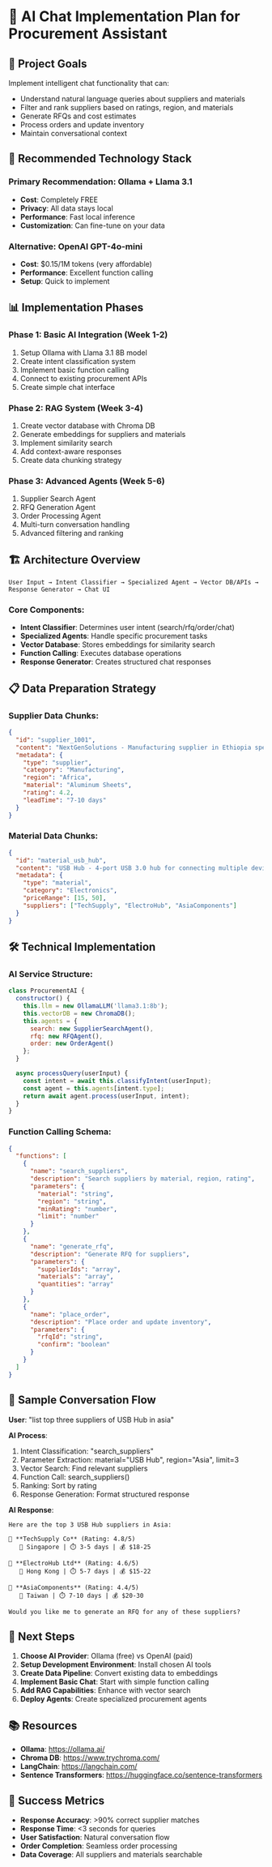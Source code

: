 # 🤖 AI Chat Implementation Plan for Procurement Assistant

## 🎯 Project Goals
Implement intelligent chat functionality that can:
- Understand natural language queries about suppliers and materials
- Filter and rank suppliers based on ratings, region, and materials
- Generate RFQs and cost estimates
- Process orders and update inventory
- Maintain conversational context

## 🚀 Recommended Technology Stack

### **Primary Recommendation: Ollama + Llama 3.1**
- **Cost**: Completely FREE
- **Privacy**: All data stays local
- **Performance**: Fast local inference
- **Customization**: Can fine-tune on your data

### **Alternative: OpenAI GPT-4o-mini**
- **Cost**: $0.15/1M tokens (very affordable)
- **Performance**: Excellent function calling
- **Setup**: Quick to implement

## 📊 Implementation Phases

### **Phase 1: Basic AI Integration (Week 1-2)**
1. Setup Ollama with Llama 3.1 8B model
2. Create intent classification system
3. Implement basic function calling
4. Connect to existing procurement APIs
5. Create simple chat interface

### **Phase 2: RAG System (Week 3-4)**
1. Create vector database with Chroma DB
2. Generate embeddings for suppliers and materials
3. Implement similarity search
4. Add context-aware responses
5. Create data chunking strategy

### **Phase 3: Advanced Agents (Week 5-6)**
1. Supplier Search Agent
2. RFQ Generation Agent  
3. Order Processing Agent
4. Multi-turn conversation handling
5. Advanced filtering and ranking

## 🏗️ Architecture Overview

```
User Input → Intent Classifier → Specialized Agent → Vector DB/APIs → Response Generator → Chat UI
```

### **Core Components:**
- **Intent Classifier**: Determines user intent (search/rfq/order/chat)
- **Specialized Agents**: Handle specific procurement tasks
- **Vector Database**: Stores embeddings for similarity search
- **Function Calling**: Executes database operations
- **Response Generator**: Creates structured chat responses

## 📋 Data Preparation Strategy

### **Supplier Data Chunks:**
```json
{
  "id": "supplier_1001",
  "content": "NextGenSolutions - Manufacturing supplier in Ethiopia specializing in Aluminum Sheets. Rating: 4.2/5, Lead time: 7-10 days",
  "metadata": {
    "type": "supplier",
    "category": "Manufacturing", 
    "region": "Africa",
    "material": "Aluminum Sheets",
    "rating": 4.2,
    "leadTime": "7-10 days"
  }
}
```

### **Material Data Chunks:**
```json
{
  "id": "material_usb_hub",
  "content": "USB Hub - 4-port USB 3.0 hub for connecting multiple devices. Available from Electronics suppliers globally. Price range: $15-50",
  "metadata": {
    "type": "material",
    "category": "Electronics",
    "priceRange": [15, 50],
    "suppliers": ["TechSupply", "ElectroHub", "AsiaComponents"]
  }
}
```

## 🛠️ Technical Implementation

### **AI Service Structure:**
```javascript
class ProcurementAI {
  constructor() {
    this.llm = new OllamaLLM('llama3.1:8b');
    this.vectorDB = new ChromaDB();
    this.agents = {
      search: new SupplierSearchAgent(),
      rfq: new RFQAgent(), 
      order: new OrderAgent()
    };
  }

  async processQuery(userInput) {
    const intent = await this.classifyIntent(userInput);
    const agent = this.agents[intent.type];
    return await agent.process(userInput, intent);
  }
}
```

### **Function Calling Schema:**
```json
{
  "functions": [
    {
      "name": "search_suppliers",
      "description": "Search suppliers by material, region, rating",
      "parameters": {
        "material": "string",
        "region": "string",
        "minRating": "number", 
        "limit": "number"
      }
    },
    {
      "name": "generate_rfq", 
      "description": "Generate RFQ for suppliers",
      "parameters": {
        "supplierIds": "array",
        "materials": "array",
        "quantities": "array"
      }
    },
    {
      "name": "place_order",
      "description": "Place order and update inventory", 
      "parameters": {
        "rfqId": "string",
        "confirm": "boolean"
      }
    }
  ]
}
```

## 💬 Sample Conversation Flow

**User**: "list top three suppliers of USB Hub in asia"

**AI Process**:
1. Intent Classification: "search_suppliers"
2. Parameter Extraction: material="USB Hub", region="Asia", limit=3
3. Vector Search: Find relevant suppliers
4. Function Call: search_suppliers()
5. Ranking: Sort by rating
6. Response Generation: Format structured response

**AI Response**:
```
Here are the top 3 USB Hub suppliers in Asia:

🥇 **TechSupply Co** (Rating: 4.8/5)
   📍 Singapore | ⏱️ 3-5 days | 💰 $18-25
   
🥈 **ElectroHub Ltd** (Rating: 4.6/5)
   📍 Hong Kong | ⏱️ 5-7 days | 💰 $15-22
   
🥉 **AsiaComponents** (Rating: 4.4/5)
   📍 Taiwan | ⏱️ 7-10 days | 💰 $20-30

Would you like me to generate an RFQ for any of these suppliers?
```

## 🔧 Next Steps

1. **Choose AI Provider**: Ollama (free) vs OpenAI (paid)
2. **Setup Development Environment**: Install chosen AI tools
3. **Create Data Pipeline**: Convert existing data to embeddings
4. **Implement Basic Chat**: Start with simple function calling
5. **Add RAG Capabilities**: Enhance with vector search
6. **Deploy Agents**: Create specialized procurement agents

## 📚 Resources

- **Ollama**: https://ollama.ai/
- **Chroma DB**: https://www.trychroma.com/
- **LangChain**: https://langchain.com/
- **Sentence Transformers**: https://huggingface.co/sentence-transformers

## 🎯 Success Metrics

- **Response Accuracy**: >90% correct supplier matches
- **Response Time**: <3 seconds for queries
- **User Satisfaction**: Natural conversation flow
- **Order Completion**: Seamless order processing
- **Data Coverage**: All suppliers and materials searchable
